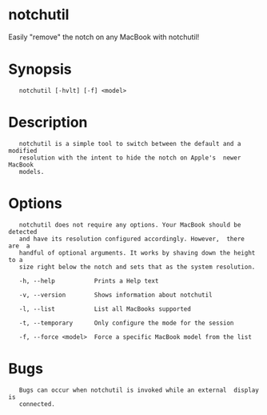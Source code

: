 # notchutil
Easily "remove" the notch on any MacBook with notchutil!



# Synopsis
       notchutil [-hvlt] [-f] <model>

# Description
       notchutil is a simple tool to switch between the default and a modified
       resolution with the intent to hide the notch on Apple's  newer  MacBook
       models.

# Options
       notchutil does not require any options. Your MacBook should be detected
       and have its resolution configured accordingly. However,  there  are  a
       handful of optional arguments. It works by shaving down the height to a
       size right below the notch and sets that as the system resolution.

       -h, --help           Prints a Help text

       -v, --version        Shows information about notchutil

       -l, --list           List all MacBooks supported

       -t, --temporary      Only configure the mode for the session

       -f, --force <model>  Force a specific MacBook model from the list


# Bugs
       Bugs can occur when notchutil is invoked while an external  display  is
       connected.


